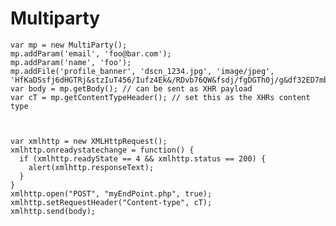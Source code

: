 # Multiparty

    var mp = new MultiParty();
    mp.addParam('email', 'foo@bar.com');
    mp.addParam('name', 'foo');
    mp.addFile('profile_banner', 'dscn_1234.jpg', 'image/jpeg', 'HfKaDSsfj6dHGTRj&stzIuT456/Iufz4Ek&/RDvb76QW&fsdj/fgDGTh0j/g&df32ED7mbnF');
    var body = mp.getBody(); // can be sent as XHR payload
    var cT = mp.getContentTypeHeader(); // set this as the XHRs content type



    var xmlhttp = new XMLHttpRequest();
    xmlhttp.onreadystatechange = function() {
      if (xmlhttp.readyState == 4 && xmlhttp.status == 200) {
        alert(xmlhttp.responseText);
      }
    }
    xmlhttp.open("POST", "myEndPoint.php", true);
    xmlhttp.setRequestHeader("Content-type", cT);
    xmlhttp.send(body);
	